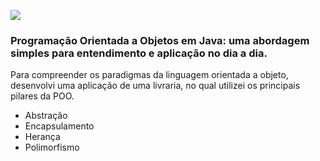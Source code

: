 
  [![](https://i.imgur.com/VmIH7Uf.png)](https://i.imgur.com/VmIH7Uf.png)


### Programação Orientada a Objetos em Java: uma abordagem simples para entendimento e aplicação no dia a dia.

Para compreender os paradigmas da linguagem orientada a objeto, desenvolvi uma aplicação de uma livraria, no qual utilizei os principais pilares da POO.

- Abstração
- Encapsulamento
- Herança
- Polimorfismo
